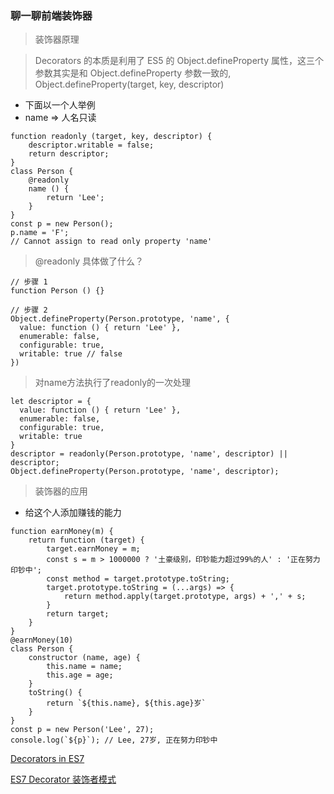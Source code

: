 ### 聊一聊前端装饰器

> 装饰器原理

> Decorators 的本质是利用了 ES5 的 Object.defineProperty 属性，这三个参数其实是和 Object.defineProperty 参数一致的, Object.defineProperty(target, key, descriptor)
- 下面以一个人举例
- name => 人名只读
```
function readonly (target, key, descriptor) {
    descriptor.writable = false;
    return descriptor;
}
class Person {
    @readonly
    name () {
        return 'Lee';
    }
}
const p = new Person();
p.name = 'F';
// Cannot assign to read only property 'name'
```
> @readonly 具体做了什么？
```
// 步骤 1
function Person () {}

// 步骤 2
Object.defineProperty(Person.prototype, 'name', {
  value: function () { return 'Lee' },
  enumerable: false,
  configurable: true,
  writable: true // false
})
```
> 对name方法执行了readonly的一次处理
```
let descriptor = {
  value: function () { return 'Lee' },
  enumerable: false,
  configurable: true,
  writable: true
}
descriptor = readonly(Person.prototype, 'name', descriptor) || descriptor;
Object.defineProperty(Person.prototype, 'name', descriptor);
```
> 装饰器的应用
- 给这个人添加赚钱的能力
```
function earnMoney(m) {
    return function (target) {
        target.earnMoney = m;
        const s = m > 1000000 ? '土豪级别，印钞能力超过99%的人' : '正在努力印钞中';
        const method = target.prototype.toString;
        target.prototype.toString = (...args) => {
            return method.apply(target.prototype, args) + ',' + s;
        }
        return target;
    }
}
@earnMoney(10)
class Person {
    constructor (name, age) {
        this.name = name;
        this.age = age;
    }
    toString() {
        return `${this.name}, ${this.age}岁`
    }
}
const p = new Person('Lee', 27);
console.log(`${p}`); // Lee, 27岁, 正在努力印钞中
```
[Decorators in ES7](http://www.liuhaihua.cn/archives/115548.html)

[ES7 Decorator 装饰者模式](http://taobaofed.org/blog/2015/11/16/es7-decorator/)